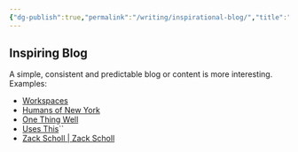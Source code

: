 ```yaml
---
{"dg-publish":true,"permalink":"/writing/inspirational-blog/","title":"inspirational-blog","created":"2023-03-04T05:17:42.800+07:00","updated":"2023-03-07T07:02:50.910+07:00"}
---
```



## Inspiring Blog

A simple, consistent and predictable blog or content is more interesting.  
Examples:

- [Workspaces](https://www.workspaces.xyz/)
- [Humans of New York](https://www.humansofnewyork.com/)
- [One Thing Well](https://onethingwell.org/)
- [Uses This](https://usesthis.com/)``
- [Zack Scholl | Zack Scholl](https://rpiai.com/)
